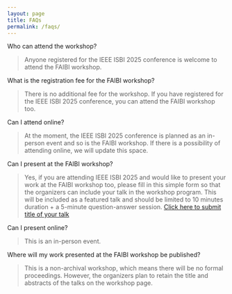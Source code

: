 ```yaml
---
layout: page
title: FAQs
permalink: /faqs/
---
```

Who can attend the workshop?
> Anyone registered for the IEEE ISBI 2025 conference is welcome to attend the FAIBI workshop. 

What is the registration fee for the FAIBI workshop?
> There is no additional fee for the workshop. If you have registered for the IEEE ISBI 2025 conference, you can attend the FAIBI workshop too. 

Can I attend online?
> At the moment, the IEEE ISBI 2025 conference is planned as an in-person event and so is the FAIBI workshop. If there is a possibility of attending online, we will update this space. 

Can I present at the FAIBI workshop?
> Yes, if you are attending IEEE ISBI 2025 and would like to present your work at the FAIBI workshop too, please fill in this simple form so that the organizers can include your talk in the workshop program. This will be included as a featured talk and should be limited to 10 minutes duration + a 5-minute question-answer session. [Click here to submit title of your talk](https://docs.google.com/forms/d/e/1FAIpQLScFEII8VCPAK464FKQ61og2X9YUPrqv-Frf1L32Ys1ve5ssHg/viewform?usp=header)

Can I present online?
> This is an in-person event. 

Where will my work presented at the FAIBI workshop be published?
> This is a non-archival workshop, which means there will be no formal proceedings. However, the organizers plan to retain the title and abstracts of the talks on the workshop page. 

